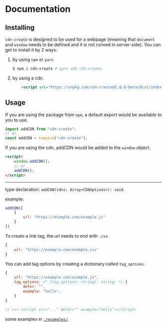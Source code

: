 
# Documentation

## Installing

`cdn-create` is designed to be used for a webpage (meaning that `document` and `window` needs to be defined and it is not runned in server-side). You can get to install it by 2 ways:

1. by using `npm` or `yarn`
    ```sh
    $ npm i cdn-create # yarn add cdn-create
    ```
2. by using a cdn.
    ```html
        <script src="https://unpkg.com/cdn-create@1.0.0-beta/dist/index.js"></script>
    ```

## Usage

If you are using the package from `npm`, a default export would be available to you to use.

```js
import addCDN from "cdn-create";
// or
const addCDN = require("cdn-create");
```

If you are using the cdn, addCDN would be added to the `window` object.

```html
<script>
    window.addCDN();
    // or
    addCDN();
</script>
```

---

type declaration: `addCDN(cdns: Array<CDNOptions>): void`.

example:

```js
addCDN([
    {
        url: "https://example.com/example.js"
    }
])
```

To create a link tag, the url needs to end with `.css`.

```js
{
    url: "https://example.com/example.css"
}
```

You can add tag options by creating a dictionary called `tag_options`.

```js
{
    url: "https://example.com/example.js",
    tag_options: /* [tag_options: string]: string; */ {
        defer: "",
        example: "hello",
    }
}

// >>> <script src="..." defer="" example="hello"></script>
```

some examples in [`./examples/`](./examples).

